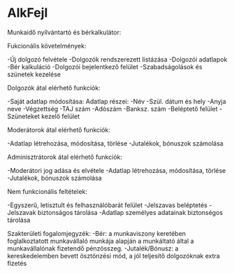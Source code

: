 # AlkFejl

Munkaidő nyílvántartó és bérkalkulátor:

Fukcionális követelmények:

-Új dolgozó felvétele
-Dolgozók rendszerezett listázása
-Dolgozói adatlapok
-Bér kalkuláció
-Dolgozói bejelentkező felület
-Szabadságolások és szünetek kezelése

Dolgozók átal elérhető funkciók:

-Saját adatlap módosítása:
	Adatlap részei: -Név
			-Szül. dátum és hely
			-Anyja neve
			-Végzettség
			-TAJ szám
			-Adószám
			-Banksz. szám
-Beléptető felület
-Szüneteket kezelő felület

Moderátorok átal elérhető funkciók:

-Adatlap létrehozása, módosítása, törlése
-Jutalékok, bónuszok számolása

Adminisztrátorok átal elérhető funkciók:

-Moderátori jog adása és elvétele
-Adatlap létrehozása, módosítása, törlése
-Jutalékok, bónuszok számolása

Nem funkcionális feltételek:

-Egyszerű, letisztult és felhasználóbarát felület
-Jelszavas beléptetés
-Jelszavak biztonságos tárolása
-Adatlap személyes adatainak biztonségos tárolása

Szakterületi fogalomjegyzék:
-Bér: a munkaviszony keretében foglalkoztatott munkavállaló munkája alapján a munkáltató által a munkavállalónak fizetendő pénzösszeg. 
-Jutalék/Bónusz: a kereskedelemben bevett ösztönzési mód, a jól teljesítő dolgozóknak extra fizetés







			 
